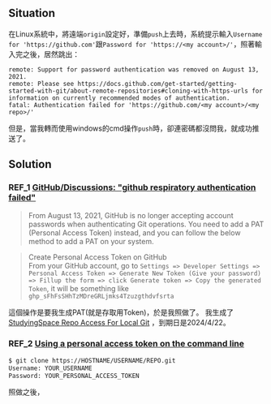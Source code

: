 ## Situation
在Linux系統中，將遠端`origin`設定好，準備`push`上去時，系統提示輸入`Username for 'https://github.com'`跟`Password for 'https://<my account>/'`，照著輸入完之後，居然跳出：
```(command prompt)
remote: Support for password authentication was removed on August 13, 2021.
remote: Please see https://docs.github.com/get-started/getting-started-with-git/about-remote-repositories#cloning-with-https-urls for information on currently recommended modes of authentication.
fatal: Authentication failed for 'https://github.com/<my account>/<my repo>/'
```
但是，當我轉而使用windows的cmd操作`push`時，卻連密碼都沒問我，就成功推送了。

## Solution
### REF_1 [GitHub/Discussions: "github respiratory authentication failed"](https://github.com/orgs/community/discussions/29193)

> From August 13, 2021, GitHub is no longer accepting account passwords when authenticating Git operations. You need to add a PAT (Personal Access Token) instead, and you can follow the below method to add a PAT on your system.

> Create Personal Access Token on GitHub  
> From your GitHub account, go to `Settings => Developer Settings => Personal Access Token => Generate New Token (Give your password) => Fillup the form => click Generate token => Copy the generated Token`, it will be something like `ghp_sFhFsSHhTzMDreGRLjmks4Tzuzgthdvfsrta`

這個操作是要我生成PAT(就是存取用Token)，於是我照做了。
我生成了[StudyingSpace Repo Access For Local Git](https://github.com/settings/personal-access-tokens/2995466) ，到期日是2024/4/22。

### REF_2 [Using a personal access token on the command line](https://docs.github.com/en/enterprise-server@3.9/authentication/keeping-your-account-and-data-secure/managing-your-personal-access-tokens#using-a-personal-access-token-on-the-command-line)
```bash
$ git clone https://HOSTNAME/USERNAME/REPO.git
Username: YOUR_USERNAME
Password: YOUR_PERSONAL_ACCESS_TOKEN
```
照做之後，